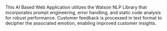 This AI Based Web Application utilizes the Watson NLP Library that incorporates prompt engineering, error handling, and static code analysis for robust performance. 
Customer feedback is processed in text format to decipher the associated emotion, enabling improved customer insights.
